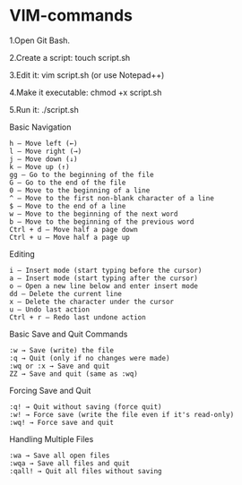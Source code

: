 # VIM-commands


1.Open Git Bash.

2.Create a script: touch script.sh

3.Edit it: vim script.sh (or use Notepad++)

4.Make it executable: chmod +x script.sh

5.Run it: ./script.sh


Basic Navigation

    h – Move left (←)
    l – Move right (→)
    j – Move down (↓)
    k – Move up (↑)
    gg – Go to the beginning of the file
    G – Go to the end of the file
    0 – Move to the beginning of a line
    ^ – Move to the first non-blank character of a line
    $ – Move to the end of a line
    w – Move to the beginning of the next word
    b – Move to the beginning of the previous word
    Ctrl + d – Move half a page down
    Ctrl + u – Move half a page up

Editing

    i – Insert mode (start typing before the cursor)
    a – Insert mode (start typing after the cursor)
    o – Open a new line below and enter insert mode
    dd – Delete the current line
    x – Delete the character under the cursor
    u – Undo last action
    Ctrl + r – Redo last undone action

Basic Save and Quit Commands

    :w → Save (write) the file
    :q → Quit (only if no changes were made)
    :wq or :x → Save and quit
    ZZ → Save and quit (same as :wq)

Forcing Save and Quit

    :q! → Quit without saving (force quit)
    :w! → Force save (write the file even if it's read-only)
    :wq! → Force save and quit

Handling Multiple Files

    :wa → Save all open files
    :wqa → Save all files and quit
    :qall! → Quit all files without saving
